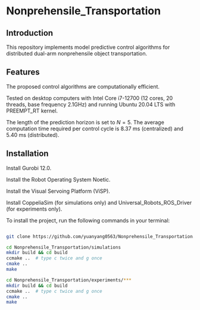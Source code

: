 # Nonprehensile_Transportation

## Introduction

This repository implements model predictive control algorithms for distributed dual-arm nonprehensile object transportation.

## Features

The proposed control algorithms are computationally efficient.

Tested on desktop computers with Intel Core i7-12700 (12 cores, 20 threads, base frequency 2.1GHz) and running Ubuntu 20.04 LTS with PREEMPT_RT kernel.

The length of the prediction horizon is set to $N=5$. The average computation time required per control cycle is $8.37$ ms (centralized) and $5.40$ ms (distributed).

## Installation

Install Gurobi 12.0.

Install the Robot Operating System Noetic.

Install the Visual Servoing Platform (ViSP). 

Install CoppeliaSim (for simulations only) and Universal_Robots_ROS_Driver (for experiments only).

To install the project, run the following commands in your terminal:

```bash

git clone https://github.com/yuanyang0563/Nonprehensile_Transportation.git

cd Nonprehensile_Transportation/simulations 
mkdir build && cd build
ccmake ..  # type c twice and g once
cmake ..
make

cd Nonprehensile_Transportation/experiments/***
mkdir build && cd build
ccmake ..  # type c twice and g once
cmake ..
make

```
